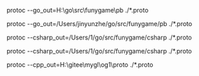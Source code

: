protoc --go_out=H:\go\src\funygame\pb ./*.proto 

protoc --go_out=/Users/jinyunzhe/go/src/funygame/pb ./*.proto 

protoc --csharp_out=/Users/1/go/src/funygame/csharp ./*.proto


protoc --csharp_out=/Users/1/go/src/funygame/csharp ./*.proto

protoc --cpp_out=H:\gitee\mygl\og1\proto ./*.proto 